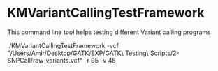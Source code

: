 KMVariantCallingTestFramework
===============
This command line tool helps testing different Variant calling programs

./KMVariantCallingTestFramework -vcf "/Users/Amir/Desktop/GATK/EXP/GATK\ Testing\ Scripts/2-SNPCall/raw_variants.vcf" -r 95 -v 45